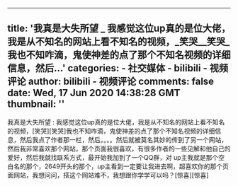 
---
title: '我真是大失所望 _ 我感觉这位up真的是位大佬，我是从不知名的网站上看不知名的视频，_笑哭__笑哭_我也不知咋滴，鬼使神差的点了那个不知名视频的详细信息，然后...'
categories: 
    - 社交媒体
    - bilibili - 视频评论
author: bilibili - 视频评论
comments: false
date: Wed, 17 Jun 2020 14:38:28 GMT
thumbnail: ''
---

<div>   
我真是大失所望 : 我感觉这位up真的是位大佬，我是从不知名的网站上看不知名的视频，[笑哭][笑哭]我也不知咋滴，鬼使神差的点了那个不知名视频的详细信息，然后我点了作者那一栏，然后。。。。然后就被莫名其妙的传到了另一个网站，然后我非常喜欢那个网站，那个页面我很喜欢，有很多作者的一些见解和他自己的爱好，然后我就找联系方式，最开始我加到了一个QQ群，对 up主我就是那个空白名的那个，2649开头的那个，up主看到一定要让我进去啊，超喜欢你的那个页面网站，我想问问，搭这个网站难不，我想跟你学学可以吗？[惊喜][惊喜]  
</div>
            